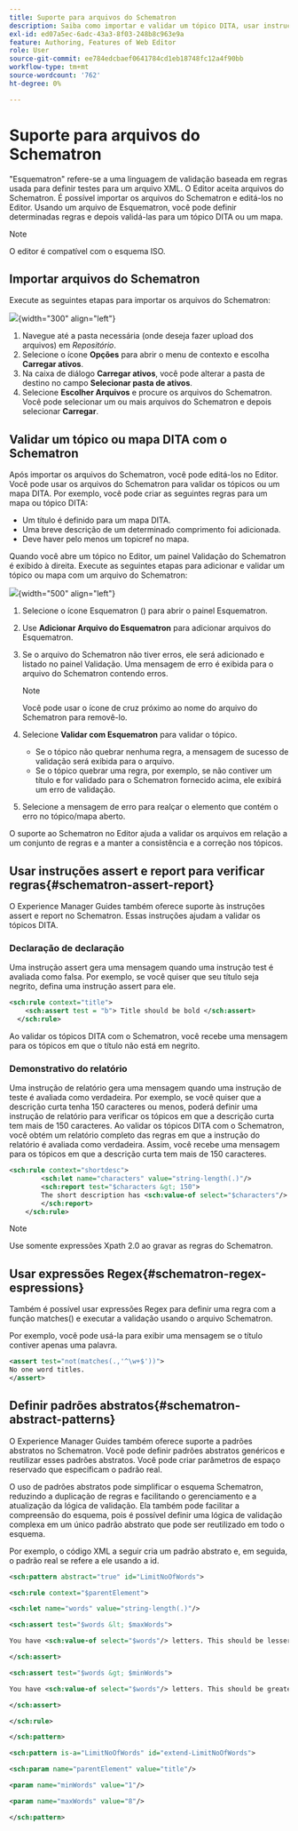 ```yaml
---
title: Suporte para arquivos do Schematron
description: Saiba como importar e validar um tópico DITA, usar instruções de relatório assert para verificar regras, usar expressões regex e definir padrões abstratos em arquivos Schematron do AEM Guides.
exl-id: ed07a5ec-6adc-43a3-8f03-248b8c963e9a
feature: Authoring, Features of Web Editor
role: User
source-git-commit: ee784edcbaef0641784cd1eb18748fc12a4f90bb
workflow-type: tm+mt
source-wordcount: '762'
ht-degree: 0%

---
```


# Suporte para arquivos do Schematron

&quot;Esquematron&quot; refere-se a uma linguagem de validação baseada em regras usada para definir testes para um arquivo XML. O Editor aceita arquivos do Schematron. É possível importar os arquivos do Schematron e editá-los no Editor. Usando um arquivo de Esquematron, você pode definir determinadas regras e depois validá-las para um tópico DITA ou um mapa.

>[!NOTE]
>
> O editor é compatível com o esquema ISO.


## Importar arquivos do Schematron

Execute as seguintes etapas para importar os arquivos do Schematron:

![](images/schematron-panel.png){width="300" align="left"}

1. Navegue até a pasta necessária (onde deseja fazer upload dos arquivos) em *Repositório*.
1. Selecione o ícone **Opções** para abrir o menu de contexto e escolha **Carregar ativos**.
1. Na caixa de diálogo **Carregar ativos**, você pode alterar a pasta de destino no campo **Selecionar pasta de ativos**.
1. Selecione **Escolher Arquivos** e procure os arquivos do Schematron. Você pode selecionar um ou mais arquivos do Schematron e depois selecionar **Carregar**.

## Validar um tópico ou mapa DITA com o Schematron

Após importar os arquivos do Schematron, você pode editá-los no Editor. Você pode usar os arquivos do Schematron para validar os tópicos ou um mapa DITA. Por exemplo, você pode criar as seguintes regras para um mapa ou tópico DITA:

* Um título é definido para um mapa DITA.
* Uma breve descrição de um determinado comprimento foi adicionada.
* Deve haver pelo menos um topicref no mapa.

Quando você abre um tópico no Editor, um painel Validação do Schematron é exibido à direita. Execute as seguintes etapas para adicionar e validar um tópico ou mapa com um arquivo do Schematron:

![](images/schematron-panel-file-validated.png){width="500" align="left"}

1. Selecione o ícone Esquematron () para abrir o painel Esquematron.
1. Use **Adicionar Arquivo do Esquematron** para adicionar arquivos do Esquematron.
1. Se o arquivo do Schematron não tiver erros, ele será adicionado e listado no painel Validação. Uma mensagem de erro é exibida para o arquivo do Schematron contendo erros.
   >[!NOTE]
   >
   >Você pode usar o ícone de cruz próximo ao nome do arquivo do Schematron para removê-lo.
1. Selecione **Validar com Esquematron** para validar o tópico.

   * Se o tópico não quebrar nenhuma regra, a mensagem de sucesso de validação será exibida para o arquivo.
   * Se o tópico quebrar uma regra, por exemplo, se não contiver um título e for validado para o Schematron fornecido acima, ele exibirá um erro de validação.

1. Selecione a mensagem de erro para realçar o elemento que contém o erro no tópico/mapa aberto.

O suporte ao Schematron no Editor ajuda a validar os arquivos em relação a um conjunto de regras e a manter a consistência e a correção nos tópicos.

## Usar instruções assert e report para verificar regras{#schematron-assert-report}

O Experience Manager Guides também oferece suporte às instruções assert e report no Schematron. Essas instruções ajudam a validar os tópicos DITA.

### Declaração de declaração

Uma instrução assert gera uma mensagem quando uma instrução test é avaliada como falsa. Por exemplo, se você quiser que seu título seja negrito, defina uma instrução assert para ele.

```XML
<sch:rule context="title"> 
    <sch:assert test = "b"> Title should be bold </sch:assert>
  </sch:rule>
```

Ao validar os tópicos DITA com o Schematron, você recebe uma mensagem para os tópicos em que o título não está em negrito.

### Demonstrativo do relatório

Uma instrução de relatório gera uma mensagem quando uma instrução de teste é avaliada como verdadeira. Por exemplo, se você quiser que a descrição curta tenha 150 caracteres ou menos, poderá definir uma instrução de relatório para verificar os tópicos em que a descrição curta tem mais de 150 caracteres.
Ao validar os tópicos DITA com o Schematron, você obtém um relatório completo das regras em que a instrução do relatório é avaliada como verdadeira. Assim, você recebe uma mensagem para os tópicos em que a descrição curta tem mais de 150 caracteres.


```XML
<sch:rule context="shortdesc"> 
        <sch:let name="characters" value="string-length(.)"/> 
        <sch:report test="$characters &gt; 150">  
        The short description has <sch:value-of select="$characters"/> characters. It should contain more than 150 characters.      
        </sch:report>   
    </sch:rule> 
```

>[!NOTE]
>
> Use somente expressões Xpath 2.0 ao gravar as regras do Schematron.

## Usar expressões Regex{#schematron-regex-espressions}

Também é possível usar expressões Regex para definir uma regra com a função matches() e executar a validação usando o arquivo Schematron.

Por exemplo, você pode usá-la para exibir uma mensagem se o título contiver apenas uma palavra.

```XML
<assert test="not(matches(.,'^\w+$'))"> 
No one word titles.
</assert>  
```


## Definir padrões abstratos{#schematron-abstract-patterns}

O Experience Manager Guides também oferece suporte a padrões abstratos no Schematron. Você pode definir padrões abstratos genéricos e reutilizar esses padrões abstratos.  Você pode criar parâmetros de espaço reservado que especificam o padrão real.


O uso de padrões abstratos pode simplificar o esquema Schematron, reduzindo a duplicação de regras e facilitando o gerenciamento e a atualização da lógica de validação. Ela também pode facilitar a compreensão do esquema, pois é possível definir uma lógica de validação complexa em um único padrão abstrato que pode ser reutilizado em todo o esquema.


Por exemplo, o código XML a seguir cria um padrão abstrato e, em seguida, o padrão real se refere a ele usando a id.

```XML
<sch:pattern abstract="true" id="LimitNoOfWords"> 

<sch:rule context="$parentElement"> 

<sch:let name="words" value="string-length(.)"/> 

<sch:assert test="$words &lt; $maxWords"> 

You have <sch:value-of select="$words"/> letters. This should be lesser than <sch:value-of select="$maxWords"/>. 

</sch:assert>  

<sch:assert test="$words &gt; $minWords"> 

You have <sch:value-of select="$words"/> letters. This should be greater than <sch:value-of select="$minWords"/>. 

</sch:assert>  

</sch:rule> 

</sch:pattern> 

<sch:pattern is-a="LimitNoOfWords" id="extend-LimitNoOfWords"> 

<sch:param name="parentElement" value="title"/> 

<param name="minWords" value="1"/> 

<param name="maxWords" value="8"/> 

</sch:pattern> 
```

